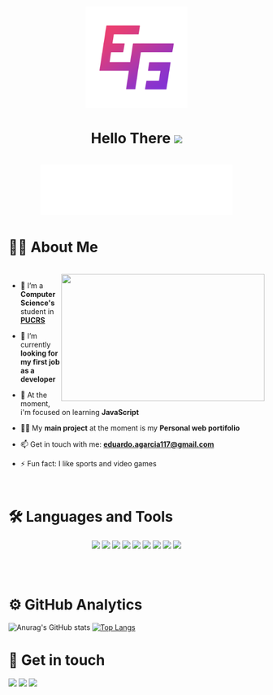 <p align="center">
    <img src="ICONE COLORIDO.png" width="200px" class="logo">
</p>

<h1 align="center">Hello There <img src="https://raw.githubusercontent.com/kaueMarques/kaueMarques/master/hi.gif" width="30px">
<br><br>

<img src="animation.svg" width="75%" height="100px" alt="Click to see the source">

<!--About section-->

<h1>🙋‍♂️ About Me</h1>
<br>

<img align="right" src="https://media.giphy.com/media/dWesBcTLavkZuG35MI/giphy.gif" width="400" height="250"/>    
    
- 📒 I’m a **Computer Science's** student in <a href="https://www.pucrs.br/">**PUCRS**</a>

- 🔭 I’m currently **looking for my first job as a developer**
- 🌱 At the moment, i'm focused on learning **JavaScript**
- 👨‍💻 My **main project** at the moment is my **Personal web portifolio** 
- 📫 Get in touch with me: <a href="mailto:eduardo.agarcia117@gmail.com">**eduardo.agarcia117@gmail.com**</a>
- ⚡ Fun fact: I like sports and video games
    

<br>
<h1>🛠️ Languages and Tools</h1>
<div align="center">
<img width="50px" src="https://cdn.jsdelivr.net/gh/devicons/devicon/icons/cplusplus/cplusplus-original.svg" />
<img width="40px" src="https://cdn.jsdelivr.net/gh/devicons/devicon/icons/javascript/javascript-original.svg" />
<img width="40px" src="https://cdn.jsdelivr.net/gh/devicons/devicon/icons/html5/html5-original.svg" />
<img width="40px" src="https://cdn.jsdelivr.net/gh/devicons/devicon/icons/css3/css3-original.svg" />
<img width="40px"src="https://cdn.jsdelivr.net/gh/devicons/devicon/icons/sass/sass-original.svg" />
<img width="40px" src="https://cdn.jsdelivr.net/gh/devicons/devicon/icons/java/java-original.svg" />
<img width="40px" src="https://cdn.jsdelivr.net/gh/devicons/devicon/icons/php/php-plain.svg" />
<img width="40px" src="https://cdn.jsdelivr.net/gh/devicons/devicon/icons/mysql/mysql-original-wordmark.svg" />
<img width="40px"src="https://cdn.jsdelivr.net/gh/devicons/devicon/icons/git/git-original.svg" />
</div>
<br>
<br>
<br>
<h1>⚙️ GitHub Analytics</h1>

![Anurag's GitHub stats](https://github-readme-stats.vercel.app/api?username=eduardogarcia935&show_icons=true&hide=stars,prs&title_color=8B35CC&icon_color=E83E73&border_color=1b1b1b&bg_color=1b1b1b&text_color=eee)
[![Top Langs](https://github-readme-stats.vercel.app/api/top-langs/?username=eduardogarcia935&show_icons=true&title_color=8B35CC&icon_color=E83E73&border_color=1b1b1b&bg_color=1b1b1b&text_color=eee)](https://github.com/anuraghazra/github-readme-stats)
          
<h1>📧 Get in touch</h1>

<div> 
  <a href="https://instagram.com/dudu_garcia115" target="_blank"><img src="https://img.shields.io/badge/-Instagram-%23E4405F?style=for-the-badge&logo=instagram&logoColor=white" target="_blank"></a>
  <a href = "mailto:eduardo.agarcia117@gmail.com"><img src="https://img.shields.io/badge/-Gmail-%23333?style=for-the-badge&logo=gmail&logoColor=white" target="_blank"></a>
  <a href="https://www.linkedin.com/in/eduardogarcia115" target="_blank"><img src="https://img.shields.io/badge/-LinkedIn-%230077B5?style=for-the-badge&logo=linkedin&logoColor=white" target="_blank"></a> 
  
</div>
